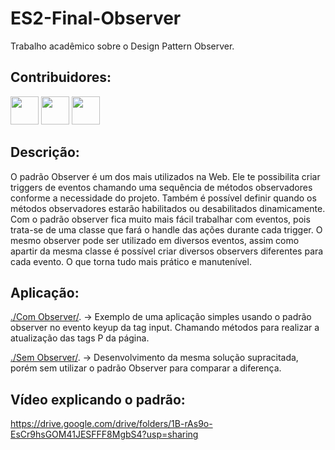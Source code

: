 # ES2-Final-Observer
Trabalho acadêmico sobre o Design Pattern Observer.

## Contribuidores:
<div>
<img src="https://github.com/GabrielCosta-Abap.png" width="45" height="45" style="max-width: 100%; display: inline-block;">
<img src="https://github.com/fantinels.png" width="45" height="45" style="max-width: 100%;">
<img src="https://github.com/Gabrielenfcunha.png" width="45" height="45" style="max-width: 100%;">
</div>

## Descrição:
O padrão Observer é um dos mais utilizados na Web. Ele te possibilita criar triggers de eventos chamando uma sequência de métodos observadores conforme a necessidade do projeto.
Também é possível definir quando os métodos observadores estarão habilitados ou desabilitados dinamicamente. Com o padrão observer fica muito mais fácil trabalhar com eventos, pois trata-se de uma classe que fará o handle das ações durante cada trigger. O mesmo observer pode ser utilizado em diversos eventos, assim como apartir da mesma classe é possível criar diversos observers diferentes para cada evento. O que torna tudo mais prático e manutenível. 

## Aplicação:
<a href="https://github.com/GabrielCosta-Abap/ES2-Final-Observer/tree/main/Com%20observer">./Com Observer/</a>. → Exemplo de uma aplicação simples usando o padrão observer no evento keyup da tag input. Chamando métodos para realizar a atualização das tags P da página.

<a href="https://github.com/GabrielCosta-Abap/ES2-Final-Observer/tree/main/Sem%20observer">./Sem Observer/</a>.  → Desenvolvimento da mesma solução supracitada, porém sem utilizar o padrão Observer para comparar a diferença.

## Vídeo explicando o padrão:
https://drive.google.com/drive/folders/1B-rAs9o-EsCr9hsGOM41JESFFF8MgbS4?usp=sharing
